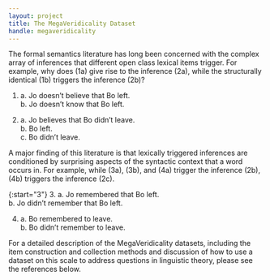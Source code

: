 ```yaml
---
layout: project
title: The MegaVeridicality Dataset
handle: megaveridicality
---
```


The formal semantics literature has long been concerned with the complex array
of inferences that different open class lexical items trigger. For example, why
does (1a) give rise to the inference (2a), while the structurally identical (1b)
triggers the inference (2b)?

1. 
   a. Jo doesn’t believe that Bo left.<br/>
   b. Jo doesn’t know that Bo left.

2. 
   a. Jo believes that Bo didn’t leave.<br/>
   b. Bo left.<br/>
   c. Bo didn’t leave.

A major finding of this literature is that lexically triggered inferences are
conditioned by surprising aspects of the syntactic context that a word occurs
in. For example, while (3a), (3b), and (4a) trigger the inference (2b), (4b)
triggers the inference (2c).

{:start="3"}
3. 
   a. Jo remembered that Bo left.<br/>
   b. Jo didn’t remember that Bo left.

4. 
   a. Bo remembered to leave.<br/>
   b. Bo didn’t remember to leave.

For a detailed description of the MegaVeridicality datasets, including
the item construction and collection methods and discussion of how to
use a dataset on this scale to address questions in linguistic theory,
please see the references below.